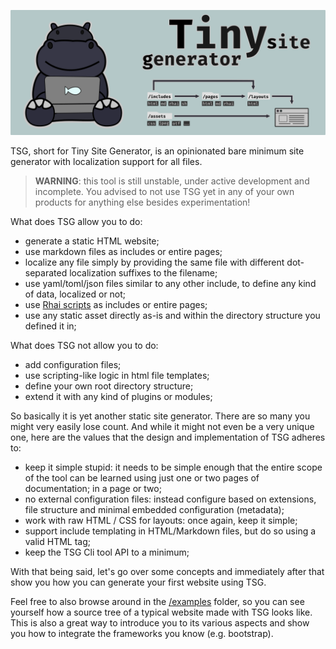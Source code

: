 <p align="center">
  <img src="docs/images/banner.png" alt="TSG banner image"/>
</p>

TSG, short for Tiny Site Generator, is an opinionated
bare minimum site generator with localization support for all files.

> **WARNING**: this tool is still unstable, under active development and incomplete.
> You advised to not use TSG yet in any of your own products for anything else besides experimentation!

What does TSG allow you to do:

- generate a static HTML website;
- use markdown files as includes or entire pages;
- localize any file simply by providing the same file with different dot-separated
  localization suffixes to the filename;
- use yaml/toml/json files similar to any other include, to define any kind of data, localized or not;
- use [Rhai scripts][rhai] as includes or entire pages;
- use any static asset directly as-is and within the directory structure you defined it in;

What does TSG not allow you to do:

- add configuration files;
- use scripting-like logic in html file templates;
- define your own root directory structure;
- extend it with any kind of plugins or modules;

So basically it is yet another static site generator. There are so many you might very easily lose count.
And while it might not even be a very unique one, here are the values that the design and implementation
of TSG adheres to:

- keep it simple stupid: it needs to be simple enough that
  the entire scope of the tool can be learned using just one or two pages of documentation; in a page or two;
- no external configuration files: instead configure based on extensions,
  file structure and minimal embedded configuration (metadata);
- work with raw HTML / CSS for layouts: once again, keep it simple;
- support include templating in HTML/Markdown files, but do so using a valid HTML tag;
- keep the TSG Cli tool API to a minimum;

With that being said, let's go over some concepts and
immediately after that show you how you can generate your first website using TSG.

Feel free to also browse around in the [/examples](/examples) folder, so you can see yourself
how a source tree of a typical website made with TSG looks like. This is also a great way
to introduce you to its various aspects and show you how to integrate the frameworks you know (e.g. bootstrap).


[rhai]: https://rhai.rs/
